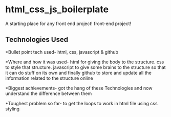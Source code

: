 # html_css_js_boilerplate

A starting place for any front end project!
front-end project!

## Technologies Used

*Bullet point tech used- html, css, javascript & github

*Where and how it was used- html for giving the body to the structure. css to style that structure. javascript to give some brains to the structure so that it can do stuff on its own and finally github to store and update all the information related to the structure online

*Biggest achievements- got the hang of these Technologies and now understand the difference between them

*Toughest problem so far- to get the loops to work in html file using css styling
